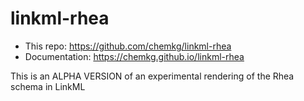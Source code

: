 # linkml-rhea

 * This repo: https://github.com/chemkg/linkml-rhea
 * Documentation: https://chemkg.github.io/linkml-rhea

This is an ALPHA VERSION of an experimental rendering of the Rhea schema in LinkML
